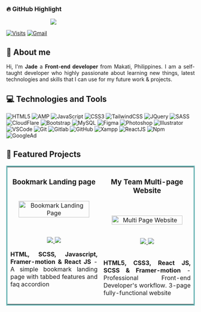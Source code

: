 <!-- Highlight Section -->

### 🔥 GitHub Highlight
<div align="center" style="width: 50%;">
  <a href="https://jade-music-playlist.pages.dev/" target="_blank">
      <img src="https://github-readme-streak-stats.herokuapp.com/?user=jade-banares&theme=buefy-dark&hide_border=true&date_format=M%20j%5B%2C%20Y%5D" />
  </a>
</div>
<!-- End of Highlight -->


[![Visits](https://komarev.com/ghpvc/?username=jade-banares&logo=GitHub&label=Visitors&color=1d1f21&logoColor=white&style=flat)](https://github.com/jade-banares)
[![Gmail](https://img.shields.io/badge/Email_Me%21-1d1f21?style=flat&logo=gmail&logoColor=white)](mailto:codewithjad3@gmail.com)

<!-- About Section -->

## 👋 About me

<p align="justify">
  Hi, I'm <strong>Jade</strong> a <strong>Front-end developer</strong> from Makati, Philippines. I am a self-taught developer who highly passionate about learning new things, latest technologies and skills that I can use for my future work & projects.
</p>

<!-- End of About -->

<!-- Skills -->

## 💻 Technologies and Tools

![HTML5](https://img.shields.io/badge/-HTML5-1d1f21?style=flat&logo=HTML5&logoColor=E34F26)
![AMP](https://img.shields.io/badge/-AMP_HTML-1d1f21?style=flat&logo=amp&logoColor=085ff0)
![JavaScript](https://img.shields.io/badge/-JavaScript-1d1f21?style=flat&logo=javascript)
![CSS3](https://img.shields.io/badge/-CSS3-1d1f21?style=flat&logo=CSS3&logoColor=2c52e4)
![TailwindCSS](https://img.shields.io/badge/-Tailwind_CSS-1d1f21?style=flat&logo=tailwindcss&logoColor=3ebff8)
![JQuery](https://img.shields.io/badge/-JQuery-1d1f21?style=flat&logo=JQuery&logoColor=0769AD)
![SASS](https://img.shields.io/badge/-Sass-1d1f21?style=flat&logo=Sass&logoColor=CC6699)
![CloudFlare](https://img.shields.io/badge/-CloudFlare-1d1f21?style=flat&logo=cloudflare&logoColor=f48527)
![Bootstrap](https://img.shields.io/badge/-Bootstrap-1d1f21?style=flat&logo=Bootstrap&logoColor=7952B3)
![MySQL](https://img.shields.io/badge/-MySQL-1d1f21?style=flat&logo=MySQL&logoColor=4479A1)
![Figma](https://img.shields.io/badge/-Figma-1d1f21?style=flat&logo=Figma&logoColor=F24E1E)
![Photoshop](https://img.shields.io/badge/-Adobe_Photoshop-1d1f21?style=flat&logo=adobephotoshop&logoColor=2fa3f7)
![Illustrator](https://img.shields.io/badge/-Adobe_Illustrator-1d1f21?style=flat&logo=adobeillustrator&logoColor=FC6D26)
![VSCode](https://img.shields.io/badge/-Visual%20Studio%20Code-1d1f21?style=flat&logo=Visual-Studio-Code&logoColor=44abf4)
![Git](https://img.shields.io/badge/-Git-1d1f21?style=flat&logo=Git&logoColor=F05032)
![Gitlab](https://img.shields.io/badge/-Gitlab-1d1f21?style=flat&logo=Gitlab&logoColor=FC6D26)
![GitHub](https://img.shields.io/badge/-GitHub-1d1f21?style=flat&logo=GitHub&logoColor=ffffff)
![Xampp](https://img.shields.io/badge/-Xampp-1d1f21?style=flat&logo=XAMPP&logoColor=fb7e2b)
![ReactJS](https://img.shields.io/badge/-React_JS-1d1f21?style=flat&logo=React&logoColor=66dbfb)
![Npm](https://img.shields.io/badge/-npm-1d1f21?style=flat&logo=NPM&logoColor=cd3e3d)
![GoogleAd](https://img.shields.io/badge/-Google_Adsense-1d1f21?style=flat&logo=GoogleAdsense&logoColor=F5BB18)

<!-- End of Skills Section -->

<!-- Featured Project -->
## 📂 Featured Projects
<table bordercolor="#66b2b2">
  <tr>
    <td width="50%" valign="top">
      <h3 align="center">Bookmark Landing page</h3>
      <br />
      <div align="center">
        <a target="_blank" href="https://bookmark-by-jade.pages.dev/">
          <img src="https://res.cloudinary.com/dz209s6jk/image/upload/f_auto,q_auto,w_475/Challenges/hwi1ergmy7tibqa5bvyf.jpg" width="90%" alt="Bookmark Landing Page" />
        </a>
        </p>
        <br />
        <p align="center">
          <a href="https://github.com/data-sets/bookmark-landing-page" target="_blank">
            <img src="https://img.shields.io/static/v1?label=|&message=REPO&color=1d1f21&style=flat&logo=github&logoColor=fff" />
          </a>
          <a href="https://bookmark-by-jade.pages.dev/" target="_blank">
            <img src="https://img.shields.io/static/v1?label=|&message=WEBSITE&color=1d1f21&style=flat&logo=icloud&logoColor=fff" />
          </a>
      </div>
      <p align="justify">
        <strong>HTML, SCSS, Javascript, Framer-motion & React JS</strong> - A simple bookmark landing page with tabbed features and faq accordion
      </p>
      <br>
    </td>
    <td width="50%" valign="top">
      <h3 align="center">My Team Multi-page Website</h3>
      <br />
      <p align="center">
        <a target="_blank" href="https://multi-page-by-jade.pages.dev/">
          <img src="https://res.cloudinary.com/dz209s6jk/image/upload/f_auto,q_auto,w_475/Challenges/vivqu9zlxbcv5mgxdjxq.jpg" width="90%" alt="Multi Page Website" />
        </a>
      </p>
      <br />
      <div align="center">
        <a href="https://github.com/data-sets/multi-page" target="_blank">
          <img src="https://img.shields.io/static/v1?label=|&message=REPO&color=1d1f21&style=flat&logo=github&logoColor=fff" />
        </a>
        <a href="https://multi-page-by-jade.pages.dev/" target="_blank">
          <img src="https://img.shields.io/static/v1?label=|&message=WEBSITE&color=1d1f21&style=flat&logo=wordpress&logoColor=fff" />
        </a>
      </div>
      <br>
      <p align="justify">
        <strong>HTML5, CSS3, React JS, SCSS & Framer-motion</strong> - Professional Front-end Developer's workflow. 3-page fully-functional website
      </p>
    </td>
  </tr>
</table>

<!--End of Featured Project -->
